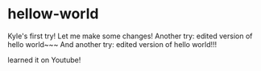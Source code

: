# hellow-world
Kyle's first try!
Let me make some changes!
Another try: edited version of hello world~~~
And another try: edited version of hello world!!!

learned it on Youtube!